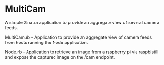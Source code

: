 # MultiCam

A simple Sinatra application to provide an aggregate view of several camera feeds.

MultiCam.rb - Application to provide an aggregate view of camera feeds from hosts running the Node application.

Node.rb - Application to retrieve an image from a raspberry pi via raspbistill and expose the captured image on the /cam endpoint.

